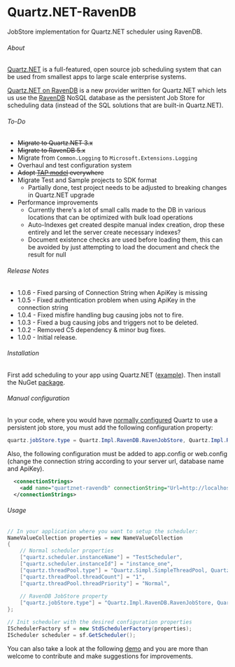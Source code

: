 # Quartz.NET-RavenDB

JobStore implementation for Quartz.NET scheduler using RavenDB.

###### About

[Quartz.NET](https://github.com/quartznet/quartznet) is a full-featured, open source job scheduling system that can be used from smallest apps to large scale enterprise systems.

[Quartz.NET on RavenDB](https://github.com/ravendb/quartznet-RavenDB) is a new provider written for Quartz.NET which lets us use the [RavenDB](https://ravendb.net/features) NoSQL database as the persistent Job Store for scheduling data (instead of the SQL solutions that are built-in Quartz.NET).

###### To-Do

- ~~Migrate to Quartz.NET 3.x~~
- ~~Migrate to RavenDB 5.x~~
- Migrate from `Common.Logging` to `Microsoft.Extensions.Logging`
- Overhaul and test configuration system
- ~~Adopt [TAP model](https://docs.microsoft.com/en-us/dotnet/csharp/programming-guide/concepts/async/task-asynchronous-programming-model) everywhere~~
- Migrate Test and Sample projects to SDK format
  - Partially done, test project needs to be adjusted to breaking changes in Quartz.NET upgrade
- Performance improvements
  - Currently there's a lot of small calls made to the DB in various locations that can be optimized with bulk load operations
  - Auto-Indexes get created despite manual index creation, drop these entirely and let the server create necessary indexes?
  - Document existence checks are used before loading them, this can be avoided by just attempting to load the document and check the result for null

###### Release Notes

- 1.0.6 - Fixed parsing of Connection String when ApiKey is missing
- 1.0.5 - Fixed authentication problem when using ApiKey in the connection string
- 1.0.4 - Fixed misfire handling bug causing jobs not to fire.
- 1.0.3 - Fixed a bug causing jobs and triggers not to be deleted.
- 1.0.2 - Removed C5 dependency & minor bug fixes.
- 1.0.0 - Initial release.

###### Installation

First add scheduling to your app using Quartz.NET ([example](http://www.quartz-scheduler.net/documentation/quartz-2.x/quick-start.html)).
Then install the NuGet [package](https://www.nuget.org/packages/Quartz.Impl.RavenDB/).

###### Manual configuration

In your code, where you would have [normally configured](http://www.quartz-scheduler.net/documentation/quartz-2.x/tutorial/job-stores.html) Quartz to use a persistent job store, 
you must add the following configuration property: 

```csharp
quartz.jobStore.type = Quartz.Impl.RavenDB.RavenJobStore, Quartz.Impl.RavenDB
```

Also, the following configuration must be added to app.config or web.config (change the connection string according to your server url, database name and ApiKey).

```xml
  <connectionStrings>
    <add name="quartznet-ravendb" connectionString="Url=http://localhost:8080;DefaultDatabase=MyDatabaseName;ApiKey=MyKey/MySecret"/>
  </connectionStrings>
```

###### Usage

```csharp
// In your application where you want to setup the scheduler:
NameValueCollection properties = new NameValueCollection
{
	// Normal scheduler properties
	["quartz.scheduler.instanceName"] = "TestScheduler",
	["quartz.scheduler.instanceId"] = "instance_one",
	["quartz.threadPool.type"] = "Quartz.Simpl.SimpleThreadPool, Quartz",
	["quartz.threadPool.threadCount"] = "1",
	["quartz.threadPool.threadPriority"] = "Normal",
	
	// RavenDB JobStore property
	["quartz.jobStore.type"] = "Quartz.Impl.RavenDB.RavenJobStore, Quartz.Impl.RavenDB"
};

// Init scheduler with the desired configuration properties
ISchedulerFactory sf = new StdSchedulerFactory(properties);
IScheduler scheduler = sf.GetScheduler();
```

You can also take a look at the following [demo](https://github.com/ravendb/quartznet-RavenDB/blob/master/src/Examples/RavenJobStoreDemo.cs) and you are more than welcome to contribute and make suggestions for improvements.
